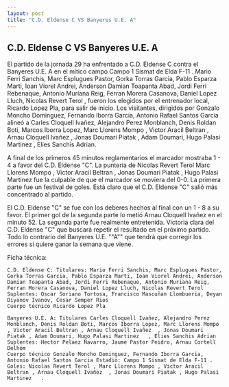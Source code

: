 ```yaml
--- 
layout: post 
title: "C.D. Eldense C VS Banyeres U.E. A"
---
```


## C.D. Eldense C VS Banyeres U.E. A

El partido de la jornada 29 ha enfrentado a C.D. Eldense C contra el Banyeres U.E. A en el mítico campo Campo 1 Sismat de Elda F-11 . Mario Ferri Sanchis, Marc Esplugues Pastor, Gorka Torras Garcia, Pablo Esparza Marti, Ioan Viorel Andrei, Anderson Damian Toapanta Abad, Jordi Ferri Rebenaque, Antonio Muriana Reig, Ferran Morera Casanova, Daniel Lopez Lluch, Nicolas Revert Terol , fueron los elegidos por el entrenador local, Ricardo Lopez Pla, para salir de inicio. Los visitantes, dirigidos por Gonzalo Moncho Dominguez, Fernando Iborra Garcia, Antonio Rafael Santos Garcia alineó a Carles Cloquell Ivañez, Alejandro Perez Monblanch, Denis Roldan Boti, Marcos Iborra Lopez, Marc Llorens Mompo , Victor Aracil Beltran , Arnau Cloquell Ivañez  , Jonas Doumari Piatak , Adam Doumari, Hugo Palasi Martinez   , Elies Sanchis Adrian. 

A final de los primeros 45 minutos reglamentarios el marcador mostraba 1 - 4 a favor del C.D. Eldense "C". La puntería de Nicolas Revert Terol  Marc Llorens Mompo , Victor Aracil Beltran , Jonas Doumari Piatak , Hugo Palasi Martinez     fue la culpable de que el marcador se moviera del 0-0. La primera parte fue un festival de goles. Está claro que el C.D. Eldense "C" salió más concentrado al partido. 

El C.D. Eldense "C" se fue con los deberes hechos al final con un 1 - 8 a su favor. El primer gol de la segunda parte lo metió Arnau Cloquell Ivañez   en el minuto 52. La segunda parte fue realmente entretenida. Victoria clara del C.D. Eldense "C" que buscará repetir el resultado en el próximo partido. Todo lo contrario del Banyeres U.E. ""A"" que tendrá que corregir los errores si quiere ganar la semana que viene. 

Ficha técnica: 
    
    C.D. Eldense C: Titulares: Mario Ferri Sanchis, Marc Esplugues Pastor, Gorka Torras Garcia, Pablo Esparza Marti, Ioan Viorel Andrei, Anderson Damian Toapanta Abad, Jordi Ferri Rebenaque, Antonio Muriana Reig, Ferran Morera Casanova, Daniel Lopez Lluch, Nicolas Revert Terol  
    Suplentes: Oscar Soriano Tortosa, Francisco Mascuñan Llombueria, Deyan Diyanov Ivanov, Cesar Semper Rios 
    Cuerpo técnico Ricardo Lopez Pla 
    
    Banyeres U.E. A: Titulares Carles Cloquell Ivañez, Alejandro Perez Monblanch, Denis Roldan Boti, Marcos Iborra Lopez, Marc Llorens Mompo , Victor Aracil Beltran , Arnau Cloquell Ivañez  , Jonas Doumari Piatak , Adam Doumari, Hugo Palasi Martinez   , Elies Sanchis Adrian
    Suplentes: Hector Pelaez Navarro, Jaume Pastor Peidro, Arnau Cortell Delhom 
    Cuerpo técnico Gonzalo Moncho Dominguez, Fernando Iborra Garcia, Antonio Rafael Santos Garcia Estadio: Campo 1 Sismat de Elda F-11 . Goles: Nicolas Revert Terol , Marc Llorens Mompo , Victor Aracil Beltran , Arnau Cloquell Ivañez  , Jonas Doumari Piatak , Hugo Palasi Martinez   .  
